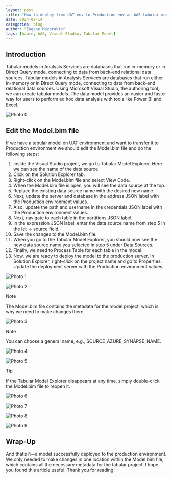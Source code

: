 ```yaml
---
layout: post
title: "How to deploy from UAT env to Production env an AAS tabular model"
date: 2024-09-14
categories: blog
author: "Eugene Mazarakis"
tags: [Azure, AAS, Visual Studio, Tabular Model]
---
```



## Introduction

Tabular models in Analysis Services are databases that run in-memory or in Direct Query mode, connecting to data from back-end relational data sources. Tabular models in Analysis Services are databases that run either in-memory or in Direct Query mode, connecting to data from back-end relational data sources. Using Microsoft Visual Studio, the authoring tool, we can create tabular models. The data model provides an easier and faster way for users to perform ad hoc data analysis with tools like Power BI and Excel.

![Photo 0](/assets/Img/BlogImages/001.BlogPost_14_09_2024/0.png)


## Edit the Model.bim file
If we have a tabular model on UAT environment and want to transfer it to Production environment we should edit the Model.bim file and do the following steps:
1. Inside the Visual Studio project, we go to Tabular Model Explorer. Here we can see the name of the data source.
2. Click on the Solution Explorer tab.
3. Right-click on the Model.bim file and select View Code.
4. When the Model.bim file is open, you will see the data source at the top.
5. Replace the existing data source name with the desired new name.
6. Next, update the server and database in the address JSON label with the Production environment values.
7. Also, update the path and username in the credentials JSON label with the Production environment values.
8. Next, navigate to each table in the partitions JSON label.
9. In the expression JSON label, enter the data source name from step 5 in the let → source field.
10. Save the changes to the Model.bim file.
11. When you go to the Tabular Model Explorer, you should now see the new data source name you selected in step 5 under Data Sources.
12. Finally, we need to Process Table for each table in the model.
13. Now, we are ready to deploy the model to the production server. In Solution Explorer, right-click on the project name and go to Properties. Update the deployment server with the Production environment values.

![Photo 1](/assets/Img/BlogImages/001.BlogPost_14_09_2024/1.png)

![Photo 2](/assets/Img/BlogImages/001.BlogPost_14_09_2024/2.png)

> [!NOTE]
> The Model.bim file contains the metadata for the model project, which is why we need to make changes there.

![Photo 3](/assets/Img/BlogImages/001.BlogPost_14_09_2024/3.png)

> [!NOTE]
> You can choose a general name, e.g., SOURCE_AZURE_SYNAPSE_NAME.

![Photo 4](/assets/Img/BlogImages/001.BlogPost_14_09_2024/4.png)

![Photo 5](/assets/Img/BlogImages/001.BlogPost_14_09_2024/5.png)

> [!TIP]
> If the Tabular Model Explorer disappears at any time, simply double-click the Model.bim file to reopen it.

![Photo 6](/assets/Img/BlogImages/001.BlogPost_14_09_2024/6.png)

![Photo 7](/assets/Img/BlogImages/001.BlogPost_14_09_2024/7.png)

![Photo 8](/assets/Img/BlogImages/001.BlogPost_14_09_2024/8.png)

![Photo 9](/assets/Img/BlogImages/001.BlogPost_14_09_2024/9.png)


## Wrap-Up
And that’s it—a model successfully deployed to the production environment. We only needed to make changes in one location within the Model.bim file, which contains all the necessary metadata for the tabular project.
I hope you found this article useful. Thank you for reading!
